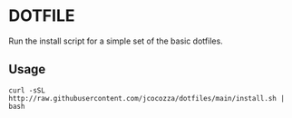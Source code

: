 # DOTFILE

Run the install script for a simple set of the basic dotfiles.

## Usage

`curl -sSL http://raw.githubusercontent.com/jcocozza/dotfiles/main/install.sh | bash`



